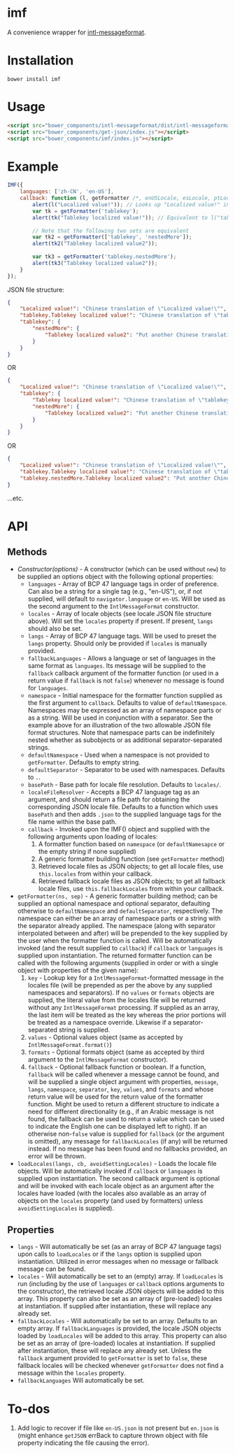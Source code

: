 # imf

A convenience wrapper for [intl-messageformat](https://github.com/yahoo/intl-messageformat).

# Installation

`bower install imf`

# Usage

```html
<script src="bower_components/intl-messageformat/dist/intl-messageformat-with-locales.min.js"></script>
<script src="bower_components/get-json/index.js"></script>
<script src="bower_components/imf/index.js"></script>
```

# Example

```js
IMF({
    languages: ['zh-CN', 'en-US'],
    callback: function (l, getFormatter /*, enUSLocale, esLocale, ptLocale, zhCNLocale*/) {
        alert(l("Localized value!")); // Looks up "Localized value!" in Chinese file (at "locales/zh-CN.json") and in English (at "locales/en-US.json") if not present in Chinese
        var tk = getFormatter('tablekey');
        alert(tk("Tablekey localized value!")); // Equivalent to l("tablekey.Tablekey localized value!")
        
        // Note that the following two sets are equivalent
        var tk2 = getFormatter(['tablekey', 'nestedMore']);
        alert(tk2("Tablekey localized value2"));
        
        var tk3 = getFormatter('tablekey.nestedMore');
        alert(tk3("Tablekey localized value2"));
    }
});
```

JSON file structure:

```json
{
    "Localized value!": "Chinese translation of \"Localized value!\"",
    "tablekey.Tablekey localized value!": "Chinese translation of \"tablekey.Tablekey localized value!\"",
    "tablekey": {
        "nestedMore": {
            "Tablekey localized value2": "Put another Chinese translation of \"tablekey.Tablekey localized value!\" here"
        }
    }
}
```

OR

```json
{
    "Localized value!": "Chinese translation of \"Localized value!\"",
    "tablekey": {
        "Tablekey localized value!": "Chinese translation of \"tablekey.Tablekey localized value!\"",
        "nestedMore": {
            "Tablekey localized value2": "Put another Chinese translation of \"tablekey.Tablekey localized value!\" here"
        }
    }
}
```

OR

```json
{
    "Localized value!": "Chinese translation of \"Localized value!\"",
    "tablekey.Tablekey localized value!": "Chinese translation of \"tablekey.Tablekey localized value!\"",
    "tablekey.nestedMore.Tablekey localized value2": "Put another Chinese translation of \"tablekey.Tablekey localized value!\" here"
}
```

...etc.


# API

## Methods

- *Constructor(options)* - A constructor (which can be used without `new`) to be supplied an options object with the following optional properties:
  - `languages` - Array of BCP 47 language tags in order of preference. Can also be a string for a single tag (e.g., "en-US"), or, if not supplied, will default to `navigator.language` or `en-US`. Will be used as the second argument to the `IntlMessageFormat` constructor.
  - `locales` - Array of locale objects (see locale JSON file structure above). Will set the `locales` property if present. If present, `langs` should also be set.
  - `langs` - Array of BCP 47 language tags. Will be used to preset the `langs` property. Should only be provided if `locales` is manually provided.
  - `fallbackLanguages` - Allows a language or set of languages in the same format as `languages`. Its message will be supplied to the `fallback` callback argument of the formatter function (or used in a return value if `fallback` is not `false`) whenever no message is found for `languages`.
  - `namespace` - Initial namespace for the formatter function supplied as the first argument to `callback`. Defaults to value of `defaultNamespace`. Namespaces may be expressed as an array of namespace parts or as a string. Will be used in conjunction with a separator. See the example above for an illustration of the two allowable JSON file format structures. Note that namespace parts can be indefinitely nested whether as subobjects or as additional separator-separated strings.
  - `defaultNamespace` - Used when a namespace is not provided to `getFormatter`. Defaults to empty string.
  - `defaultSeparator` - Separator to be used with namespaces. Defaults to `.`.
  - `basePath` - Base path for locale file resolution. Defaults to `locales/`.
  - `localeFileResolver` - Accepts a BCP 47 language tag as an argument, and should return a file path for obtaining the corresponding JSON locale file. Defaults to a function which uses `basePath` and then adds `.json` to the supplied language tags for the file name within the base path.
  - `callback` - Invoked upon the IMF() object and supplied with the following arguments upon loading of locales:
    1. A formatter function based on `namespace` (or `defaultNamesapce` or the empty string if none supplied)
    1. A generic formatter building function (see `getFormatter` method)
    1. Retrieved locale files as JSON objects; to get all locale files, use `this.locales` from within your callback.
    1. Retrieved fallback locale files as JSON objects; to get all fallback locale files, use `this.fallbackLocales` from within your callback.
- `getFormatter(ns, sep)` - A generic formatter building method; can be supplied an optional namespace and optional separator, defaulting otherwise to `defaultNamespace` and `defaultSeparator`, respectively. The namespace can either be an array of namespace parts or a string with the separator already applied. The namespace (along with separator interpolated between and after) will be prepended to the key supplied by the user when the formatter function is called. Will be automatically invoked (and the result supplied to `callback`) if `callback` or `languages` is supplied upon instantiation. The returned formatter function can be called with the following arguments (supplied in order or with a single object with properties of the given name):
  1. `key` - Lookup key for a `IntlMessageFormat`-formatted message in the locales file (will be prepended as per the above by any supplied namespaces and separators). If no `values` or `formats` objects are supplied, the literal value from the locales file will be returned without any `IntlMessageFormat` processing. If supplied as an array, the last item will be treated as the key whereas the prior portions will be treated as a namespace override. Likewise if a separator-separated string is supplied.
  1. `values` - Optional values object (same as accepted by `IntlMessageFormat.format()`)
  1. `formats` - Optional formats object (same as accepted by third argument to the `IntlMessageFormat` constructor).
  1. `fallback` - Optional fallback function or boolean. If a function, `fallback` will be called whenever a message cannot be found, and will be supplied a single object argument with properties, `message`, `langs`, `namespace`, `separator`, `key`, `values`, and `formats` and whose return value will be used for the return value of the formatter function. Might be used to return a different structure to indicate a need for different directionality (e.g., if an Arabic message is not found, the fallback can be used to return a value which can be used to indicate the English one can be displayed left to right). If an otherwise non-`false` value is supplied for `fallback` (or the argument is omitted), any message for `fallbackLocales` (if any) will be returned instead. If no message has been found and no fallbacks provided, an error will be thrown.
- `loadLocales(langs, cb, avoidSettingLocales)` - Loads the locale file objects. Will be automatically invoked if `callback` or `languages` is supplied upon instantiation. The second callback argument is optional and will be invoked with each locale object as an argument after the locales have loaded (with the locales also available as an array of objects on the `locales` property (and used by formatters) unless `avoidSettingLocales` is supplied).

## Properties

- `langs` - Will automatically be set (as an array of BCP 47 language tags) upon calls to `loadLocales` or if the `langs` option is supplied upon instantiation. Utilized in error messages when no message or fallback message can be found.
- `locales` - Will automatically be set to an (empty) array. If `loadLocales` is run (including by the use of `languages` or `callback` options arguments to the constructor), the retrieved locale JSON objects will be added to this array. This property can also be set as an array of (pre-loaded) locales at instantiation. If supplied after instantiation, these will replace any already set.
- `fallbackLocales` - Will automatically be set to an array. Defaults to an empty array. If `fallbackLanguages` is provided, the locale JSON objects loaded by `loadLocales` will be added to this array. This property can also be set as an array of (pre-loaded) locales at instantiation. If supplied after instantiation, these will replace any already set. Unless the `fallback` argument provided to `getFormatter` is set to `false`, these fallback locales will be checked whenever `getFormatter` does not find a message within the `locales` property.
- `fallbackLanguages`  Will automatically be set.

# To-dos

1. Add logic to recover if file like `en-US.json` is not present but `en.json` is (might enhance `getJSON` errBack to capture thrown object with file property indicating the file causing the error).
